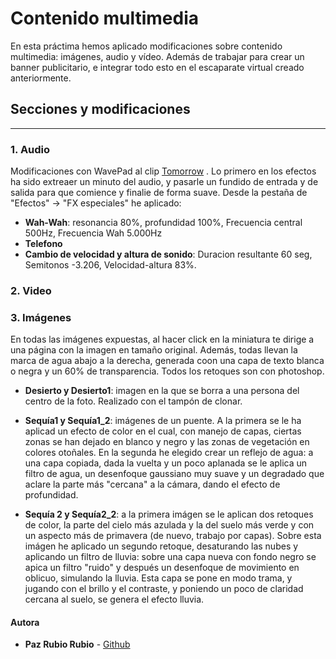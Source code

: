 
# Contenido multimedia

En esta práctima hemos aplicado modificaciones sobre contenido multimedia: imágenes, audio y vídeo. Además de trabajar para crear un banner publicitario, e integrar todo esto en el escaparate virtual creado anteriormente.

## Secciones y modificaciones
--------------------

### 1. Audio
Modificaciones con WavePad al clip [Tomorrow](https://www.bensound.com/royalty-free-music/track/tomorrow)
. Lo primero en los efectos ha sido extreaer un minuto del audio, y pasarle un fundido de entrada y de salida para que comience y finalie de forma suave. Desde la pestaña de "Efectos" -> "FX especiales" he aplicado:
+ **Wah-Wah**: resonancia 80%, profundidad 100%, Frecuencia central 500Hz, Frecuencia Wah 5.000Hz
+ **Telefono**
+ **Cambio de velocidad y altura de sonido**: Duracion resultante 60 seg, Semitonos -3.206, Velocidad-altura 83%.

### 2. Video

### 3. Imágenes

En todas las imágenes expuestas, al hacer click en la miniatura te dirige a una página con la imagen en tamaño original. Además, todas llevan la marca de agua abajo a la derecha, generada coon una capa de texto blanca o negra y un 60% de transparencia. Todos los retoques son con photoshop.

+ **Desierto y Desierto1**: imagen en la que se borra a una persona del centro de la foto. Realizado con el tampón de clonar.

+ **Sequía1 y Sequía1_2**: imágenes de un puente. A la primera se le ha aplicad un efecto de color en el cual, con manejo de capas, ciertas zonas se han dejado en blanco y negro y las zonas de vegetación en colores otoñales. En la segunda he elegido crear un reflejo de agua: a una capa copiada, dada la vuelta y un poco aplanada se le aplica un filtro de agua, un desenfoque gaussiano muy suave y un degradado que aclare la parte más "cercana" a la cámara, dando el efecto de profundidad.

+ **Sequía 2 y Sequía2_2**: a la primera imágen se le aplican dos retoques de color, la parte del cielo más azulada y la del suelo más verde y con un aspecto más de primavera (de nuevo, trabajo por capas). Sobre esta imágen he aplicado un segundo retoque, desaturando las nubes y aplicando un filtro de lluvia: sobre una capa nueva con fondo negro se apica un filtro "ruido" y después un desenfoque de movimiento en oblicuo, simulando la lluvia. Esta capa se pone en modo trama, y jugando con el brillo y el contraste, y poniendo un poco de claridad cercana al suelo, se genera el efecto lluvia.



#### Autora

* **Paz Rubio Rubio** - [Github](https://github.com/LexaHunter)

